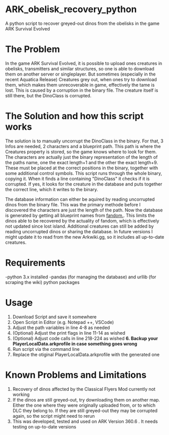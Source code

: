 # ARK_obelisk_recovery_python
A python script to recover greyed-out dinos from the obelisks in the game ARK Survival Evolved

# The Problem
In the game ARK Survival Evolved, it is possible to upload ones creatures in obelisks, transmitters and similar structures, so one is able to download them on another server or singleplayer. But sometimes (especially in the recent Aquatica Release) Creatures grey out, when ones try to download them, which makes them unrecoverable in game, effectively the tame is lost. This is caused by a corruption in the binary file. The creature itself is still there, but the DinoClass is corrupted.

# The Solution and how this script works
The solution is to manually uncorrupt the DinoClass in the binary. For that, 3 Infos are needed, 2 characters and a blueprint path. This path is where the Creatures property is stored, so the game knows where to look for them. The characters are actually just the binary representation of the length of the paths name, one the exact length+1 and the other the exact length+9. These must be placed at the correct positions in the binary, together with some additional control symbols. This script runs through the whole binary, copying it. When it finds a line containing "DinoClass" it checks if it is corrupted. If yes, it looks for the creature in the database and puts together the correct line, which it writes to the binary.

The database information can either be aquired by reading uncorrupted dinos from the binary file. This was the primary methode before I discovered the characters are just the length of the path. 
Now the database is generated by getting all blueprint names from [fandom.](https://ark.fandom.com/wiki/Creature_IDs). This limits the dinos able to be recovered by the actuality of fandom, which is effectively not updated since lost island. Additional creatures can still be added by reading uncorrupted dinos or sharing the database. In future versions I might update it to read from the new Arkwiki.gg, so it includes all up-to-date creatures.

# Requirements
-python 3.x installed
-pandas (for managing the database) and urllib (for scraping the wiki) python packages

# Usage
1. Download Script and save it somewhere
2. Open Script in Editor (e.g. Notepad ++, VSCode)
3. Adjust the path variables in line 4-8 as needed
4. (Optional) Adjust the print flags in line 11-14 as wished
5. (Optional) Adjust code calls in line 218-224 as wished
**6. Backup your PlayerLocalData.arkprofile in case something goes wrong**
7. Run script via the command line
8. Replace the otiginal PlayerLocalData.arkprofile with the generated one

# Known Problems and Limitations
1. Recovery of dinos affected by the Classical Flyers Mod currently not working
2. If the dinos are still greyed-out, try downloading them on another map. Either the one where they were originally uploaded from, or to which DLC they belong to. If they are still greyed-out they may be corrupted again, so the script might need to rerun
3. This was developed, tested and used on ARK Version 360.6 . It needs testing on up-to-date versions
